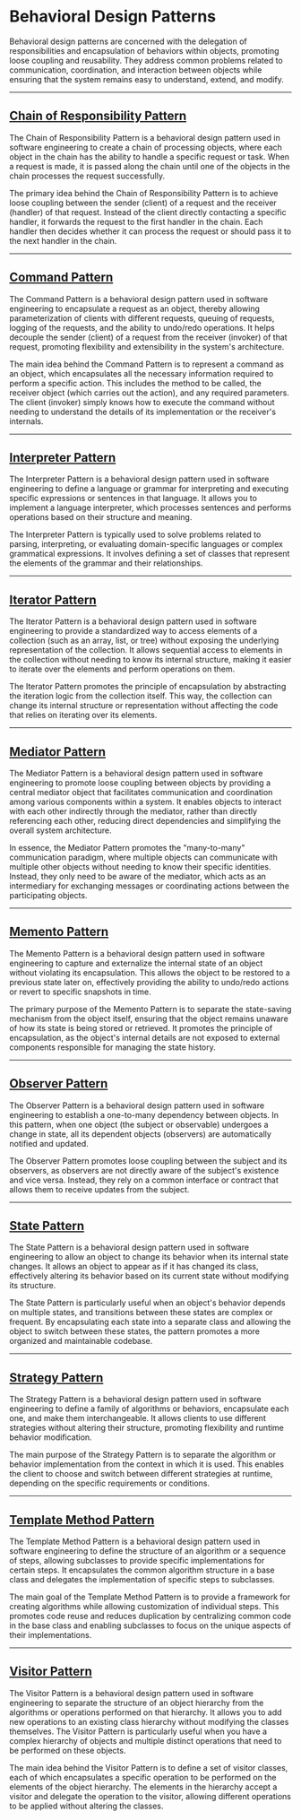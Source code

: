 # Behavioral Design Patterns

Behavioral design patterns are concerned with the delegation of responsibilities and encapsulation of behaviors within objects, promoting loose coupling and reusability. They address common problems related to communication, coordination, and interaction between objects while ensuring that the system remains easy to understand, extend, and modify.

---

## [Chain of Responsibility Pattern](./chainOfResponsibilityPattern)

The Chain of Responsibility Pattern is a behavioral design pattern used in software engineering to create a chain of processing objects, where each object in the chain has the ability to handle a specific request or task. When a request is made, it is passed along the chain until one of the objects in the chain processes the request successfully.

The primary idea behind the Chain of Responsibility Pattern is to achieve loose coupling between the sender (client) of a request and the receiver (handler) of that request. Instead of the client directly contacting a specific handler, it forwards the request to the first handler in the chain. Each handler then decides whether it can process the request or should pass it to the next handler in the chain.

---

## [Command Pattern](./commandPattern)

The Command Pattern is a behavioral design pattern used in software engineering to encapsulate a request as an object, thereby allowing parameterization of clients with different requests, queuing of requests, logging of the requests, and the ability to undo/redo operations. It helps decouple the sender (client) of a request from the receiver (invoker) of that request, promoting flexibility and extensibility in the system's architecture.

The main idea behind the Command Pattern is to represent a command as an object, which encapsulates all the necessary information required to perform a specific action. This includes the method to be called, the receiver object (which carries out the action), and any required parameters. The client (invoker) simply knows how to execute the command without needing to understand the details of its implementation or the receiver's internals.

---

## [Interpreter Pattern](./interpreterPattern)

The Interpreter Pattern is a behavioral design pattern used in software engineering to define a language or grammar for interpreting and executing specific expressions or sentences in that language. It allows you to implement a language interpreter, which processes sentences and performs operations based on their structure and meaning.

The Interpreter Pattern is typically used to solve problems related to parsing, interpreting, or evaluating domain-specific languages or complex grammatical expressions. It involves defining a set of classes that represent the elements of the grammar and their relationships.

---

## [Iterator Pattern](./iteratorPattern)

The Iterator Pattern is a behavioral design pattern used in software engineering to provide a standardized way to access elements of a collection (such as an array, list, or tree) without exposing the underlying representation of the collection. It allows sequential access to elements in the collection without needing to know its internal structure, making it easier to iterate over the elements and perform operations on them.

The Iterator Pattern promotes the principle of encapsulation by abstracting the iteration logic from the collection itself. This way, the collection can change its internal structure or representation without affecting the code that relies on iterating over its elements.

---

## [Mediator Pattern](./mediatorPattern)

The Mediator Pattern is a behavioral design pattern used in software engineering to promote loose coupling between objects by providing a central mediator object that facilitates communication and coordination among various components within a system. It enables objects to interact with each other indirectly through the mediator, rather than directly referencing each other, reducing direct dependencies and simplifying the overall system architecture.

In essence, the Mediator Pattern promotes the "many-to-many" communication paradigm, where multiple objects can communicate with multiple other objects without needing to know their specific identities. Instead, they only need to be aware of the mediator, which acts as an intermediary for exchanging messages or coordinating actions between the participating objects.

---

## [Memento Pattern](./mementoPattern)

The Memento Pattern is a behavioral design pattern used in software engineering to capture and externalize the internal state of an object without violating its encapsulation. This allows the object to be restored to a previous state later on, effectively providing the ability to undo/redo actions or revert to specific snapshots in time.

The primary purpose of the Memento Pattern is to separate the state-saving mechanism from the object itself, ensuring that the object remains unaware of how its state is being stored or retrieved. It promotes the principle of encapsulation, as the object's internal details are not exposed to external components responsible for managing the state history.

---

## [Observer Pattern](./observerPattern)

The Observer Pattern is a behavioral design pattern used in software engineering to establish a one-to-many dependency between objects. In this pattern, when one object (the subject or observable) undergoes a change in state, all its dependent objects (observers) are automatically notified and updated.

The Observer Pattern promotes loose coupling between the subject and its observers, as observers are not directly aware of the subject's existence and vice versa. Instead, they rely on a common interface or contract that allows them to receive updates from the subject.

---

## [State Pattern](./statePattern)

The State Pattern is a behavioral design pattern used in software engineering to allow an object to change its behavior when its internal state changes. It allows an object to appear as if it has changed its class, effectively altering its behavior based on its current state without modifying its structure.

The State Pattern is particularly useful when an object's behavior depends on multiple states, and transitions between these states are complex or frequent. By encapsulating each state into a separate class and allowing the object to switch between these states, the pattern promotes a more organized and maintainable codebase.

---

## [Strategy Pattern](./strategyPattern)

The Strategy Pattern is a behavioral design pattern used in software engineering to define a family of algorithms or behaviors, encapsulate each one, and make them interchangeable. It allows clients to use different strategies without altering their structure, promoting flexibility and runtime behavior modification.

The main purpose of the Strategy Pattern is to separate the algorithm or behavior implementation from the context in which it is used. This enables the client to choose and switch between different strategies at runtime, depending on the specific requirements or conditions.

---

## [Template Method Pattern](./templateMethodPattern)

The Template Method Pattern is a behavioral design pattern used in software engineering to define the structure of an algorithm or a sequence of steps, allowing subclasses to provide specific implementations for certain steps. It encapsulates the common algorithm structure in a base class and delegates the implementation of specific steps to subclasses.

The main goal of the Template Method Pattern is to provide a framework for creating algorithms while allowing customization of individual steps. This promotes code reuse and reduces duplication by centralizing common code in the base class and enabling subclasses to focus on the unique aspects of their implementations.

---

## [Visitor Pattern](./visitorPattern)

The Visitor Pattern is a behavioral design pattern used in software engineering to separate the structure of an object hierarchy from the algorithms or operations performed on that hierarchy. It allows you to add new operations to an existing class hierarchy without modifying the classes themselves. The Visitor Pattern is particularly useful when you have a complex hierarchy of objects and multiple distinct operations that need to be performed on these objects.

The main idea behind the Visitor Pattern is to define a set of visitor classes, each of which encapsulates a specific operation to be performed on the elements of the object hierarchy. The elements in the hierarchy accept a visitor and delegate the operation to the visitor, allowing different operations to be applied without altering the classes.
